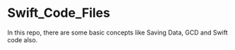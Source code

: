 # Swift_Code_Files
In this repo, there are some basic concepts like Saving Data, GCD and Swift code also.

